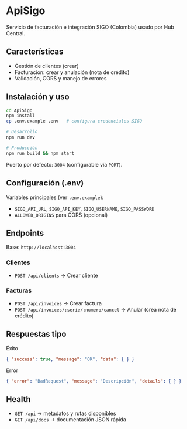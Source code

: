 # ApiSigo

Servicio de facturación e integración SIGO (Colombia) usado por Hub Central.

## Características

- Gestión de clientes (crear)
- Facturación: crear y anulación (nota de crédito)
- Validación, CORS y manejo de errores

## Instalación y uso

```bash
cd ApiSigo
npm install
cp .env.example .env   # configura credenciales SIGO

# Desarrollo
npm run dev

# Producción
npm run build && npm start
```

Puerto por defecto: `3004` (configurable vía `PORT`).

## Configuración (.env)

Variables principales (ver `.env.example`):
- `SIGO_API_URL`, `SIGO_API_KEY`, `SIGO_USERNAME`, `SIGO_PASSWORD`
- `ALLOWED_ORIGINS` para CORS (opcional)

## Endpoints

Base: `http://localhost:3004`

### Clientes
- `POST /api/clients` → Crear cliente

### Facturas
- `POST /api/invoices` → Crear factura
- `POST /api/invoices/:serie/:numero/cancel` → Anular (crea nota de crédito)

## Respuestas tipo

Éxito
```json
{ "success": true, "message": "OK", "data": { } }
```

Error
```json
{ "error": "BadRequest", "message": "Descripción", "details": { } }
```

## Health

- `GET /api` → metadatos y rutas disponibles
- `GET /api/docs` → documentación JSON rápida
